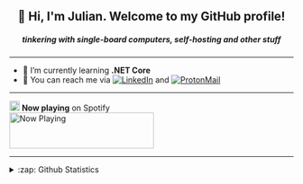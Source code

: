 <h2 align="center">👋 Hi, I'm Julian. Welcome to my GitHub profile!</h2>
<h5 align="center">tinkering with single-board computers, self-hosting and other stuff</h5>

---

- 🌱 I’m currently learning **.NET Core**
- 📧 You can reach me via <a href="https://www.linkedin.com/in/vantriel"><img src="https://img.shields.io/badge/-vantriel-blue.svg?style=flat-square&logo=linkedin&logoColor=white" alt="LinkedIn"></a> and <a href="mailto:julian.vantriel@protonmail.com"><img src="https://img.shields.io/badge/-julian.vantriel@protonmail.com-8B89CC?style=flat-square&logo=ProtonMail&logoColor=white" alt="ProtonMail"></a>

---

<img height="18" width="18" src="https://cdn.jsdelivr.net/npm/simple-icons@v3/icons/spotify.svg" /> <b>Now playing</b> on Spotify<br>
<a href="https://spotify-nowplaying-vantriel.vercel.app/now-playing?open">
    <img src="https://spotify-nowplaying-vantriel.vercel.app/now-playing" width="256" height="64" alt="Now Playing">
</a>

---

<details>
    <summary>:zap: Github Statistics</summary>
    <img align="left" src="https://github-readme-stats.vercel.app/api?username=vantriel&show_icons=true" alt="vantriel" />
</details>



